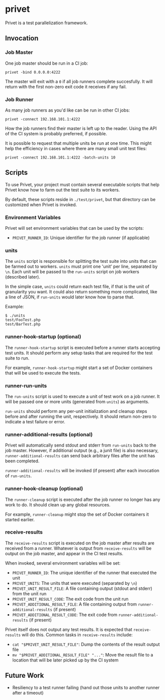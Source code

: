 # privet

Privet is a test parallelization framework.

## Invocation

### Job Master

One job master should be run in a CI job:

```
privet -bind 0.0.0.0:4222
```

The master will exit with a `0` if all job runners complete succesfully. It will return with the first non-zero exit code it receives if any fail.

### Job Runner

As many job runners as you'd like can be run in other CI jobs:

```
privet -connect 192.168.101.1:4222
```

How the job runners find their master is left up to the reader. Using the API of the CI system is probably preferred, if possible.

It is possible to request that multiple units be run at one time. This might help the efficiency in cases where there are many small unit test files:

```
privet -connect 192.168.101.1:4222 -batch-units 10
```

## Scripts

To use Privet, your project must contain several executable scripts that help Privet know how to farm out the test suite to its workers.

By default, these scripts reside in `./test/privet`, but that directory can be customized when Privet is invoked.


### Environment Variables

Privet will set environment variables that can be used by the scripts:

* `PRIVET_RUNNER_ID`: Unique identifier for the job runner (if applicable)

### units

The `units` script is responsible for splitting the test suite into units that can be farmed out to workers. `units` must print one 'unit' per line, separated by `\n`. Each unit will be passed to the `run-units` script on job workers (described later).

In the simple case, `units` could return each test file, if that is the unit of granularity you want. It could also return something more complicated, like a line of JSON, if `run-units` would later know how to parse that.

Example:

```
$ ./units
test/FooTest.php
test/BarTest.php
```

### runner-hook-startup (optional)

The `runner-hook-startup` script is executed before a runner starts accepting test units. It should perform any setup tasks that are required for the test suite to run.

For example, `runner-hook-startup` might start a set of Docker containers that will be used to execute the tests.

### runner-run-units

The `run-units` script is used to execute a unit of test work on a job runner. It will be passed one or more units (generated from `units`) as arguments.

`run-units` should perform any per-unit initialization and cleanup steps before and after running the unit, respectively. It should return non-zero to indicate a test failure or error.

### runner-additional-results (optional)

Privet will automatically send stdout and stderr from `run-units` back to the job master. However, if additional output (e.g., a junit file) is also necessary, `runner-additional-results` can send back arbitrary files after the unit has been completed.

`runner-additional-results` will be invoked (if present) after each invocation of `run-units`.

### runner-hook-cleanup (optional)

The `runner-cleanup` script is executed after the job runner no longer has any work to do. It should clean up any global resources.

For example, `runner-cleanup` might stop the set of Docker containers it started earlier.

### receive-results

The `receive-results` script is executed on the job master after results are received from a runner. Whatever is output from `receive-results` will be output on the job master, and appear in the CI test results.

When invoked, several environment variables will be set:

* `PRIVET_RUNNER_ID`: The unique identifier of the runner that executed the unit
* `PRIVET_UNITS`: The units that were executed (separated by `\n`)
* `PRIVET_UNIT_RESULT_FILE`: A file containing output (stdout and stderr) from the unit run
* `PRIVET_UNIT_RESULT_CODE`: The exit code from the unit run
* `PRIVET_ADDITIONAL_RESULT_FILE`: A file containing output from `runner-additional-results` (if present)
* `PRIVET_ADDITIONAL_RESULT_CODE`: The exit code from `runner-additional-results` (if present)

Privet itself does not output any test results. It is expected that `receive-results` will do this. Common tasks in `receive-results` include:

* `cat "$PRIVET_UNIT_RESULT_FILE"`: Dump the contents of the result output file
* `mv "$PRIVET_ADDITIONAL_RESULT_FILE" "..."`: Move the result file to a location that will be later picked up by the CI system


## Future Work

* Resiliency to a test runner failing (hand out those units to another runner after a timeout)
